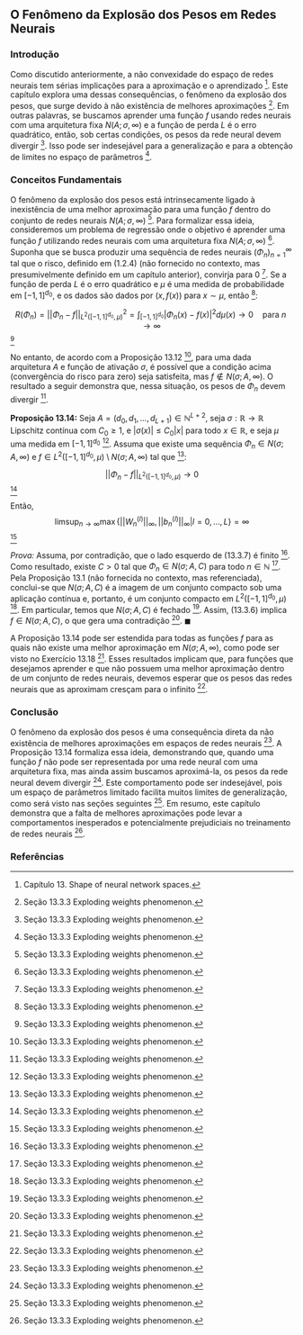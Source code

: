 ## O Fenômeno da Explosão dos Pesos em Redes Neurais

### Introdução
Como discutido anteriormente, a não convexidade do espaço de redes neurais tem sérias implicações para a aproximação e o aprendizado [^1]. Este capítulo explora uma dessas consequências, o fenômeno da explosão dos pesos, que surge devido à não existência de melhores aproximações [^11]. Em outras palavras, se buscamos aprender uma função $f$ usando redes neurais com uma arquitetura fixa $N(A; \sigma, \infty)$ e a função de perda $L$ é o erro quadrático, então, sob certas condições, os pesos da rede neural devem divergir [^11]. Isso pode ser indesejável para a generalização e para a obtenção de limites no espaço de parâmetros [^11].

### Conceitos Fundamentais
O fenômeno da explosão dos pesos está intrinsecamente ligado à inexistência de uma melhor aproximação para uma função $f$ dentro do conjunto de redes neurais $N(A; \sigma, \infty)$ [^11]. Para formalizar essa ideia, consideremos um problema de regressão onde o objetivo é aprender uma função $f$ utilizando redes neurais com uma arquitetura fixa $N(A; \sigma, \infty)$ [^11]. Suponha que se busca produzir uma sequência de redes neurais $(\Phi_n)_{n=1}^\infty$ tal que o risco, definido em (1.2.4) (não fornecido no contexto, mas presumivelmente definido em um capítulo anterior), convirja para 0 [^11]. Se a função de perda $L$ é o erro quadrático e $\mu$ é uma medida de probabilidade em $[-1,1]^{d_0}$, e os dados são dados por $(x, f(x))$ para $x \sim \mu$, então [^11]:

$$R(\Phi_n) = ||\Phi_n - f||_{L^2([-1,1]^{d_0}, \mu)}^2 = \int_{[-1,1]^{d_0}} |\Phi_n(x) - f(x)|^2 d\mu(x) \rightarrow 0 \quad \text{para } n \rightarrow \infty$$ [^11]

No entanto, de acordo com a Proposição 13.12 [^11], para uma dada arquitetura $A$ e função de ativação $\sigma$, é possível que a condição acima (convergência do risco para zero) seja satisfeita, mas $f \notin N(\sigma; A, \infty)$. O resultado a seguir demonstra que, nessa situação, os pesos de $\Phi_n$ devem divergir [^11].

**Proposição 13.14:** Seja $A = (d_0, d_1, ..., d_{L+1}) \in \mathbb{N}^{L+2}$, seja $\sigma: \mathbb{R} \rightarrow \mathbb{R}$ Lipschitz contínua com $C_0 \geq 1$, e $|\sigma(x)| \leq C_0|x|$ para todo $x \in \mathbb{R}$, e seja $\mu$ uma medida em $[-1,1]^{d_0}$ [^11]. Assuma que existe uma sequência $\Phi_n \in N(\sigma; A, \infty)$ e $f \in L^2([-1,1]^{d_0}, \mu) \setminus N(\sigma; A, \infty)$ tal que [^11]:

$$||\Phi_n - f||_{L^2([-1,1]^{d_0}, \mu)} \rightarrow 0$$ [^11]

Então,
$$\limsup_{n \rightarrow \infty} \max \{||W_n^{(l)}||_\infty, ||b_n^{(l)}||_\infty | l = 0, ..., L\} = \infty$$ [^11]

*Prova:* Assuma, por contradição, que o lado esquerdo de (13.3.7) é finito [^11]. Como resultado, existe $C > 0$ tal que $\Phi_n \in N(\sigma; A, C)$ para todo $n \in \mathbb{N}$ [^11]. Pela Proposição 13.1 (não fornecida no contexto, mas referenciada), conclui-se que $N(\sigma; A, C)$ é a imagem de um conjunto compacto sob uma aplicação contínua e, portanto, é um conjunto compacto em $L^2([-1,1]^{d_0}, \mu)$ [^11]. Em particular, temos que $N(\sigma; A, C)$ é fechado [^11]. Assim, (13.3.6) implica $f \in N(\sigma; A, C)$, o que gera uma contradição [^11]. $\blacksquare$

A Proposição 13.14 pode ser estendida para todas as funções $f$ para as quais não existe uma melhor aproximação em $N(\sigma; A, \infty)$, como pode ser visto no Exercício 13.18 [^11]. Esses resultados implicam que, para funções que desejamos aprender e que não possuem uma melhor aproximação dentro de um conjunto de redes neurais, devemos esperar que os pesos das redes neurais que as aproximam cresçam para o infinito [^11].

### Conclusão
O fenômeno da explosão dos pesos é uma consequência direta da não existência de melhores aproximações em espaços de redes neurais [^11]. A Proposição 13.14 formaliza essa ideia, demonstrando que, quando uma função $f$ não pode ser representada por uma rede neural com uma arquitetura fixa, mas ainda assim buscamos aproximá-la, os pesos da rede neural devem divergir [^11]. Este comportamento pode ser indesejável, pois um espaço de parâmetros limitado facilita muitos limites de generalização, como será visto nas seções seguintes [^11]. Em resumo, este capítulo demonstra que a falta de melhores aproximações pode levar a comportamentos inesperados e potencialmente prejudiciais no treinamento de redes neurais [^11].

### Referências
[^1]: Capítulo 13. Shape of neural network spaces.
[^11]: Seção 13.3.3 Exploding weights phenomenon.
<!-- END -->